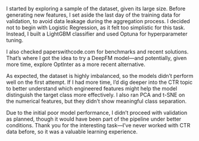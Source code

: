 I started by exploring a sample of the dataset, given its large size.
Before generating new features, I set aside the last day of the training data for validation, to avoid data leakage during the aggregation process.
I decided not to begin with Logistic Regression, as it felt too simplistic for this task. Instead, I built a LightGBM classifier and used Optuna for hyperparameter tuning.

I also checked paperswithcode.com for benchmarks and recent solutions. That’s where I got the idea to try a DeepFM model—and potentially, given more time, explore OptInter as a more recent alternative.

As expected, the dataset is highly imbalanced, so the models didn’t perform well on the first attempt. If I had more time, I’d dig deeper into the CTR topic to better understand which engineered features might help the model distinguish the target class more effectively.
I also ran PCA and t-SNE on the numerical features, but they didn’t show meaningful class separation.

Due to the initial poor model performance, I didn’t proceed with validation as planned, though it would have been part of the pipeline under better conditions.
Thank you for the interesting task—I’ve never worked with CTR data before, so it was a valuable learning experience.

